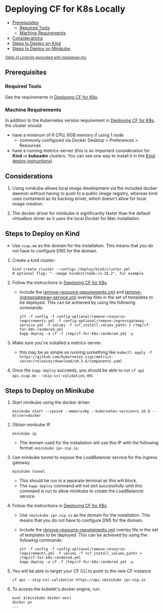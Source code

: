# Deploying CF for K8s Locally

- [Prerequisites](#prerequisites)
  * [Required Tools](#required-tools)
  * [Machine Requirements](#machine-requirements)
- [Considerations](#considerations)
- [Steps to Deploy on Kind](#steps-to-deploy-on-kind)
- [Steps to Deploy on Minikube](#steps-to-deploy-on-minikube)

<small><i><a href='http://ecotrust-canada.github.io/markdown-toc/'>Table of contents generated with markdown-toc</a></i></small>


## Prerequisites

### Required Tools

See the requirements in [Deploying CF for K8s](deploy.md#required-tools).

### Machine Requirements

In addition to the Kubernetes version requirement in [Deploying CF for K8s](deploy.md#kubernetes-cluster-requirements), the cluster should:

- have a minimum of 6 CPU, 6GB memory if using 1 node
  - commonly configured via Docker Desktop > Preferences > Resources
- have a running metrics-server (this is an important consideration for **Kind** or **kubeadm** clusters. You can see one way to install it in the [Kind deploy instructions](#steps-to-deploy-on-kind))

## Considerations

1. Using minikube allows local image development via the included docker daemon
   without having to push to a public image registry, whereas kind uses
   containerd as its backing driver, which doesn't allow for local image
   creation.

1. The docker driver for minikube is significantly faster than the default
   virtualbox driver as it uses the local Docker for Mac installation.

## Steps to Deploy on Kind

   - Use `vcap.me` as the domain for the installation. This means that you do not have to
     configure DNS for the domain.

1. Create a kind cluster:

   ```console
   kind create cluster --config=./deploy/kind/cluster.yml
   # optional flag: "--image kindest/node:v1.18.2", for example
   ```

1. Follow the instructions in [Deploying CF for K8s](deploy.md).

   - Include the [remove-resource-requirements.yml](../config-optional/remove-resource-requirements.yml) and
     [remove-ingressgateway-service.yml](../config-optional/remove-ingressgateway-service.yml)
     overlay files in the set of templates to be deployed. This can be achieved by
     using the following commands:

     ```console
     ytt -f config -f config-optional/remove-resource-requirements.yml -f config-optional/remove-ingressgateway-service.yml -f values -f <cf_install_values_path> > /tmp/cf-for-k8s-rendered.yml
     kapp deploy -a cf -f /tmp/cf-for-k8s-rendered.yml -y
     ```

1. Make sure you've installed a metrics-server.
   - this may be as simple as running something like `kubectl apply -f https://github.com/kubernetes-sigs/metrics-server/releases/download/v0.3.6/components.yaml`

1. Once the `kapp deploy` succeeds, you should be able to run `cf api api.vcap.me --skip-ssl-validation`, etc

## Steps to Deploy on Minikube

1. Start minikube using the docker driver:

   ```console
   minikube start --cpus=4 --memory=8g --kubernetes-version=1.16.8 --driver=docker
   ```

1. Obtain minikube IP.

   ```console
   minikube ip
   ```

   - The domain used for the installation will use this IP with the following format `<minikube ip>.nip.io`.

1. Use minikube tunnel to expose the LoadBalancer service for the ingress
   gateway:

   ```console
   minikube tunnel
   ```

   - This should be run in a separate terminal as this will block.
   - The `kapp deploy` command will not exit successfully until this command is
     run to allow minikube to create the LoadBalancer service.

1. Follow the instructions in [Deploying CF for K8s](deploy.md).
   - Use `<minikube ip>.nip.io` as the domain for the installation. This means that you do not have to
     configure DNS for the domain.
   - Include the [remove-resource-requirements.yml](../config-optional/remove-resource-requirements.yml)
     overlay file in the set of templates to be deployed. This can be achieved by
     using the following commands:

     ```console
     ytt -f config -f config-optional/remove-resource-requirements.yml -f values -f <cf_install_values_path> > /tmp/cf-for-k8s-rendered.yml
     kapp deploy -a cf -f /tmp/cf-for-k8s-rendered.yml -y
     ```

1. You will be able to target your CF CLI to point to the new CF instance

   ```console
   cf api --skip-ssl-validation https://api.<minikube ip>.nip.io
   ```

1. To access the kubelet's docker engine, run:

   ```console
   eval $(minikube docker-env)
   docker ps
   ...
   ```
